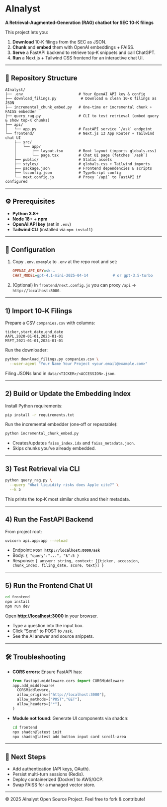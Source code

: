 # AInalyst

**A Retrieval‑Augmented‑Generation (RAG) chatbot for SEC 10‑K filings**

This project lets you:

1. **Download** 10‑K filings from the SEC as JSON.
2. **Chunk** and **embed** them with OpenAI embeddings + FAISS.
3. **Serve** a FastAPI backend to retrieve top‑K snippets and call ChatGPT.
4. **Run** a Next.js + Tailwind CSS frontend for an interactive chat UI.

---

## 📁 Repository Structure

```
AInalyst/
├── .env                         # Your OpenAI API key & config
├── download_filings.py           # Download & clean 10‑K filings as JSON
├── incremental_chunk_embed.py   # One‑time or incremental chunk + FAISS embedder
├── query_rag.py                 # CLI to test retrieval (embed query & show top‑K chunks)
├── api/
│   └── app.py                   # FastAPI service `/ask` endpoint
└── frontend/                    # Next.js 13 App Router + Tailwind chat UI
    ├── src/
    │   └── app/
    │       ├── layout.tsx       # Root layout (imports globals.css)
    │       └── page.tsx         # Chat UI page (fetches `/ask`)
    ├── public/                  # Static assets
    ├── styles/                  # globals.css + Tailwind imports
    ├── package.json             # Frontend dependencies & scripts
    ├── tsconfig.json            # TypeScript config
    └── next.config.js           # Proxy `/api` to FastAPI if configured
```

---

## ⚙️ Prerequisites

* **Python 3.8+**
* **Node 18+** + **npm**
* **OpenAI API key** (set in `.env`)
* **Tailwind CLI** (installed via `npm install`)

---

## 📝 Configuration

1. Copy `.env.example` to `.env` at the repo root and set:

   ```ini
   OPENAI_API_KEY=sk-…
   CHAT_MODEL=gpt-4.1-mini-2025-04-14           # or gpt-3.5-turbo
   ```
2. (Optional) In `frontend/next.config.js` you can proxy `/api` → `http://localhost:8000`.

---

## 1) Import 10‑K Filings

Prepare a CSV `companies.csv` with columns:

```
ticker,start_date,end_date
AAPL,2020-01-01,2023-01-01
MSFT,2021-01-01,2024-01-01
```

Run the downloader:

```bash
python download_filings.py companies.csv \
  --user-agent "Your Name Your Project <your.email@example.com>"
```

Filing JSONs land in `data/<TICKER>/<ACCESSION>.json`.

---

## 2) Build or Update the Embedding Index

Install Python requirements:

```bash
pip install -r requirements.txt
```

Run the incremental embedder (one‑off or repeatable):

```bash
python incremental_chunk_embed.py
```

* Creates/updates `faiss_index.idx` and `faiss_metadata.json`.
* Skips chunks you’ve already embedded.

---

## 3) Test Retrieval via CLI

```bash
python query_rag.py \
  --query "What liquidity risks does Apple cite?" \
  --k 5
```

This prints the top‑K most similar chunks and their metadata.

---

## 4) Run the FastAPI Backend

From project root:

```bash
uvicorn api.app:app --reload
```

* Endpoint: **`POST http://localhost:8000/ask`**
* Body: `{ "query":"...", "k":5 }`
* Response: `{ answer: string, context: [{ticker, accession, chunk_index, filing_date, score, text}] }`

---

## 5) Run the Frontend Chat UI

```bash
cd frontend
npm install
npm run dev
```

Open **[http://localhost:3000](http://localhost:3000)** in your browser.

* Type a question into the input box.
* Click “Send” to POST to `/ask`.
* See the AI answer and source snippets.

---

## 🛠️ Troubleshooting

* **CORS errors**: Ensure FastAPI has:

  ```python
  from fastapi.middleware.cors import CORSMiddleware
  app.add_middleware(
    CORSMiddleware,
    allow_origins=["http://localhost:3000"],
    allow_methods=["POST","GET"],
    allow_headers=["*"],
  )
  ```
* **Module not found**: Generate UI components via shadcn:

  ```bash
  cd frontend
  npx shadcn@latest init
  npx shadcn@latest add button input card scroll-area
  ```

---

## 🚀 Next Steps

* Add authentication (API keys, OAuth).
* Persist multi-turn sessions (Redis).
* Deploy containerized (Docker) to AWS/GCP.
* Swap FAISS for a managed vector store.

---

© 2025 AInalyst Open Source Project. Feel free to fork & contribute!
